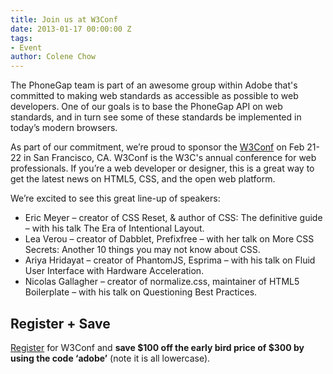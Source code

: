 ```yaml
---
title: Join us at W3Conf
date: 2013-01-17 00:00:00 Z
tags:
- Event
author: Colene Chow
---
```


The PhoneGap team is part of an awesome group within Adobe that's committed to making web standards as accessible as possible to web developers. One of our goals is to base the PhoneGap API on web standards, and in turn see some of these standards be implemented in today’s modern browsers.

As part of our commitment, we’re proud to sponsor the [W3Conf](http://www.w3.org/conf/) on Feb 21-22 in San Francisco, CA. W3Conf is the W3C's annual conference for web professionals. If you’re a web developer or designer, this is a great way to get the latest news on HTML5, CSS, and the open web platform.

We’re excited to see this great line-up of speakers:

- Eric Meyer – creator of CSS Reset, &amp; author of CSS: The definitive guide – with his talk The Era of Intentional Layout.
- Lea Verou – creator of Dabblet, Prefixfree – with her talk on More CSS Secrets: Another 10 things you may not know about CSS.
- Ariya Hridayat – creator of PhantomJS, Esprima – with his talk on Fluid User Interface with Hardware Acceleration.
- Nicolas Gallagher – creator of normalize.css, maintainer of HTML5 Boilerplate – with his talk on Questioning Best Practices.

## Register + Save

[Register](http://a3.acteva.com/orderbooking/loadEventRegistration.action?skuId=17163327013B443EEC11C9C8054FD44D%26catalogId=17163327013B4431DBFC59FF1E9D11F0%26catalogGoWord=w3conf%26emailAttendeeId=) for W3Conf and **save $100 off the early bird price of $300 by using the code ‘adobe’** (note it is all lowercase).
